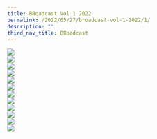 ```yaml
---
title: BRoadcast Vol 1 2022
permalink: /2022/05/27/broadcast-vol-1-2022/1/
description: ""
third_nav_title: BRoadcast
---
```


<img src="/images/0001-scaled%20(1).jpg"><br>
<img src="/images/0002-scaled%20(1).jpg"><br>
<img src="/images/0003-scaled%20(1).jpg"><br>
<img src="/images/0004-scaled%20(1).jpg"><br>
<img src="/images/0005-scaled%20(1).jpg"><br>
<img src="/images/0006-scaled%20(1).jpg"><br>
<img src="/images/0007-scaled%20(1).jpg"><br>
<img src="/images/0008-scaled%20(1).jpg"><br>
<img src="/images/0009-scaled%20(1).jpg"><br>
<img src="/images/0010-scaled.jpg"><br>
<img src="/images/0011-scaled.jpg"><br>
<img src="/images/0012-scaled.jpg">